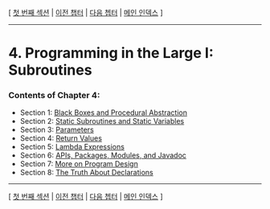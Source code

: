 [ [첫 번째 섹션](../ch04/lesson_4_1.md) | [이전 챕터](../ch03/index.md) | [다음 쳅터](../ch05/index.md) | [메인 인덱스](../index.md) ]

***

# 4. Programming in the Large I: Subroutines

### Contents of Chapter 4:

* Section 1: [Black Boxes and Procedural Abstraction](lesson_4_1.md)
* Section 2: [Static Subroutines and Static Variables](lesson_4_2.md)
* Section 3: [Parameters](lesson_4_3.md)
* Section 4: [Return Values](lesson_4_4.md)
* Section 5: [Lambda Expressions](lesson_4_5.md)
* Section 6: [APIs, Packages, Modules, and Javadoc](lesson_4_6.md)
* Section 7: [More on Program Design](lesson_4_7.md)
* Section 8: [The Truth About Declarations](lesson_4_8.md)

***

[ [첫 번째 섹션](../ch04/lesson_4_1.md) | [이전 챕터](../ch03/index.md) | [다음 쳅터](../ch05/index.md) | [메인 인덱스](../index.md) ]